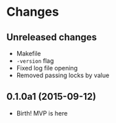 # Changes

## Unreleased changes

- Makefile
- `-version` flag
- Fixed log file opening
- Removed passing locks by value

## 0.1.0a1 (2015-09-12)

- Birth! MVP is here
